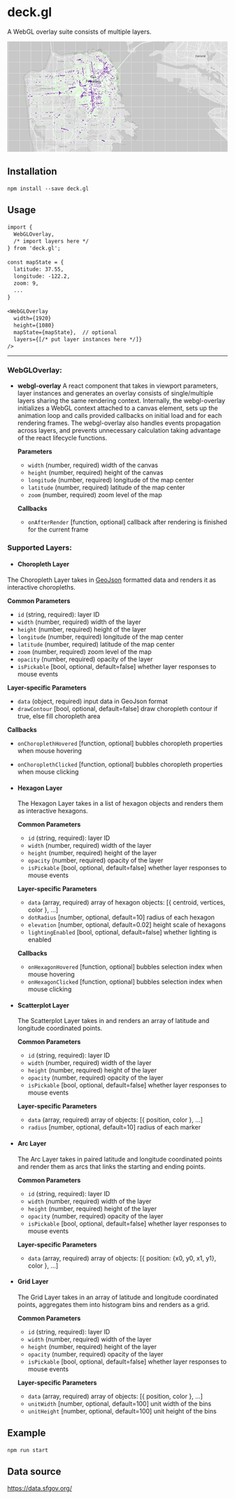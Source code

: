 # deck.gl

A WebGL overlay suite consists of multiple layers.

![screenshot](screenshot.png)

## Installation

```
npm install --save deck.gl
```

## Usage

```
import {
  WebGLOverlay,
  /* import layers here */
} from 'deck.gl';

const mapState = {
  latitude: 37.55,
  longitude: -122.2,
  zoom: 9,
  ...
}

<WebGLOverlay
  width={1920}
  height={1080}
  mapState={mapState},  // optional
  layers={[/* put layer instances here */]}
/>
```
---

### WebGLOverlay:

* **webgl-overlay**
A react component that takes in viewport parameters, layer instances and
generates an overlay consists of single/multiple layers sharing the same
rendering context. Internally, the webgl-overlay initializes a WebGL context
attached to a canvas element, sets up the animation loop and calls provided
callbacks on initial load and for each rendering frames. The webgl-overlay
also handles events propagation across layers, and prevents unnecessary
calculation taking advantage of the react lifecycle functions.

  **Parameters**
  * `width` (number, required) width of the canvas
  * `height` (number, required) height of the canvas
  * `longitude` (number, required) longitude of the map center
  * `latitude` (number, required) latitude of the map center
  * `zoom` (number, required) zoom level of the map

  **Callbacks**
  * `onAfterRender` [function, optional] callback after rendering is finished
  for the current frame

### Supported Layers:

* #### Choropleth Layer
The Choropleth Layer takes in [GeoJson](http://geojson.org/) formatted data and
renders it as interactive choropleths.

  **Common Parameters**

  * `id` (string, required): layer ID
  * `width` (number, required) width of the layer
  * `height` (number, required) height of the layer
  * `longitude` (number, required) longitude of the map center
  * `latitude` (number, required) latitude of the map center
  * `zoom` (number, required) zoom level of the map
  * `opacity` (number, required) opacity of the layer
  * `isPickable` [bool, optional, default=false] whether layer responses to
  mouse events

  **Layer-specific Parameters**

  * `data` (object, required) input data in GeoJson format
  * `drawContour` [bool, optional, default=false] draw choropleth contour if
  true, else fill choropleth area

  **Callbacks**

  * `onChoroplethHovered` [function, optional] bubbles choropleth properties
  when mouse hovering
  * `onChoroplethClicked` [function, optional] bubbles choropleth properties
  when mouse clicking

* #### Hexagon Layer
  The Hexagon Layer takes in a list of hexagon objects and renders them as
  interactive hexagons.

    **Common Parameters**

    * `id` (string, required): layer ID
    * `width` (number, required) width of the layer
    * `height` (number, required) height of the layer
    * `opacity` (number, required) opacity of the layer
    * `isPickable` [bool, optional, default=false] whether layer responses to
    mouse events

    **Layer-specific Parameters**

    * `data` (array, required) array of hexagon objects: [{ centroid, vertices,
    color }, ...]
    * `dotRadius` [number, optional, default=10] radius of each hexagon
    * `elevation` [number, optional, default=0.02] height scale of hexagons
    * `lightingEnabled` [bool, optional, default=false] whether lighting is
    enabled

    **Callbacks**

    * `onHexagonHovered` [function, optional] bubbles selection index when mouse
    hovering
    * `onHexagonClicked` [function, optional] bubbles selection index when mouse
    clicking

* #### Scatterplot Layer
  The Scatterplot Layer takes in and renders an array of latitude and longitude
  coordinated points.

    **Common Parameters**

    * `id` (string, required): layer ID
    * `width` (number, required) width of the layer
    * `height` (number, required) height of the layer
    * `opacity` (number, required) opacity of the layer
    * `isPickable` [bool, optional, default=false] whether layer responses to
    mouse events

    **Layer-specific Parameters**

    * `data` (array, required) array of objects: [{ position, color }, ...]
    * `radius` [number, optional, default=10] radius of each marker

* #### Arc Layer
  The Arc Layer takes in paired latitude and longitude coordinated points and
  render them as arcs that links the starting and ending points.

    **Common Parameters**

    * `id` (string, required): layer ID
    * `width` (number, required) width of the layer
    * `height` (number, required) height of the layer
    * `opacity` (number, required) opacity of the layer
    * `isPickable` [bool, optional, default=false] whether layer responses to
    mouse events

    **Layer-specific Parameters**

    * `data` (array, required) array of objects: [{ position: {x0, y0, x1, y1},
    color }, ...]

* #### Grid Layer
  The Grid Layer takes in an array of latitude and longitude coordinated points,
  aggregates them into histogram bins and renders as a grid.

    **Common Parameters**

    * `id` (string, required): layer ID
    * `width` (number, required) width of the layer
    * `height` (number, required) height of the layer
    * `opacity` (number, required) opacity of the layer
    * `isPickable` [bool, optional, default=false] whether layer responses to
    mouse events

    **Layer-specific Parameters**

    * `data` (array, required) array of objects: [{ position, color }, ...]
    * `unitWidth` [number, optional, default=100] unit width of the bins
    * `unitHeight` [number, optional, default=100] unit height of the bins


## Example
```
npm run start
```

## Data source

https://data.sfgov.org/
